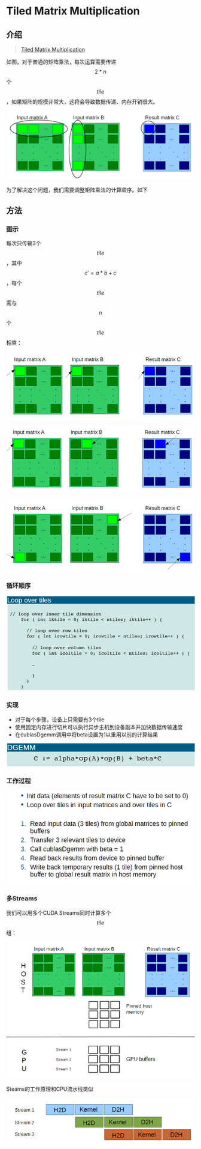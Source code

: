 # Tiled Matrix Multiplication

## 介绍

> [Tiled Matrix Multiplication](https://www.fz-juelich.de/SharedDocs/Downloads/IAS/JSC/EN/slides/cuda/10-cuda-dgemm-tiled.pdf?__blob=publicationFile)

如图，对于普通的矩阵乘法，每次运算需要传递 $$2 * n$$个 $$tile$$ ，如果矩阵的规模非常大，这将会导致数据传递、内存开销很大。

![](../../.gitbook/assets/image%20%2818%29.png)

为了解决这个问题，我们需要调整矩阵乘法的计算顺序。如下

## 方法

### 图示

每次只传输3个 $$tile$$ ，其中 $$c' = a * b + c$$ ，每个$$tile$$需与 $$n$$ 个 $$tile$$ 相乘：

![](../../.gitbook/assets/image%20%2820%29.png)

![](../../.gitbook/assets/image%20%2817%29.png)

![](../../.gitbook/assets/image%20%287%29.png)

### 循环顺序

![](../../.gitbook/assets/image%20%283%29.png)

### 实现

* 对于每个步骤，设备上只需要有3个tile
* 使用固定内存进行切片可以执行异步主机到设备副本并加快数据传输速度
* 在cublasDgemm调用中将beta设置为1以重用以前的计算结果

![](../../.gitbook/assets/image%20%281%29.png)

### 工作过程

![](../../.gitbook/assets/image.png)

### 多Streams

我们可以用多个CUDA Streams同时计算多个 $$tile$$ 组：

![](../../.gitbook/assets/image%20%286%29.png)

Steams的工作原理和CPU流水线类似

![](../../.gitbook/assets/image%20%282%29.png)









